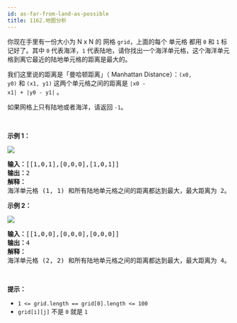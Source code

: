 ```yaml
---
id: as-far-from-land-as-possible
title: 1162.地图分析
---
```

你现在手里有一份大小为 N x N 的 网格 <code>grid</code>，上面的每个 单元格 都用 <code>0</code> 和 <code>1</code> 标记好了。其中 <code>0</code> 代表海洋，<code>1</code> 代表陆地，请你找出一个海洋单元格，这个海洋单元格到离它最近的陆地单元格的距离是最大的。

我们这里说的距离是「曼哈顿距离」（ Manhattan Distance）：<code>(x0, y0)</code> 和 <code>(x1, y1)</code> 这两个单元格之间的距离是 <code>|x0 - x1| + |y0 - y1|</code> 。

如果网格上只有陆地或者海洋，请返回 <code>-1</code>。

 

**示例 1：**

**![](https://assets.leetcode-cn.com/aliyun-lc-upload/uploads/2019/08/17/1336_ex1.jpeg)**


<pre><strong>输入：</strong>[[1,0,1],[0,0,0],[1,0,1]]<br/><strong>输出：</strong>2<br/><strong>解释： </strong><br/>海洋单元格 (1, 1) 和所有陆地单元格之间的距离都达到最大，最大距离为 2。<br/></pre>

**示例 2：**

**![](https://assets.leetcode-cn.com/aliyun-lc-upload/uploads/2019/08/17/1336_ex2.jpeg)**


<pre><strong>输入：</strong>[[1,0,0],[0,0,0],[0,0,0]]<br/><strong>输出：</strong>4<br/><strong>解释： </strong><br/>海洋单元格 (2, 2) 和所有陆地单元格之间的距离都达到最大，最大距离为 4。<br/></pre>

 

**提示：**

- <code>1 &lt;= grid.length == grid[0].length &lt;= 100</code>
- <code>grid[i][j]</code> 不是 <code>0</code> 就是 <code>1</code>